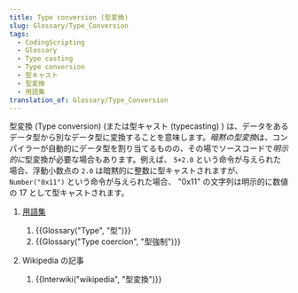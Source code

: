 ```yaml
---
title: Type conversion (型変換)
slug: Glossary/Type_Conversion
tags:
  - CodingScripting
  - Glossary
  - Type casting
  - Type conversion
  - 型キャスト
  - 型変換
  - 用語集
translation_of: Glossary/Type_Conversion
---
```

型変換 (Type conversion) (または型キャスト (typecasting) ) は、データをあるデータ型から別なデータ型に変換することを意味します。*暗黙の型変換*は、コンパイラーが自動的にデータ型を割り当てるものの、その場でソースコードで*明示的に*型変換が必要な場合もあります。例えば、 `5+2.0` という命令が与えられた場合、浮動小数点の `2.0` は暗黙的に整数に型キャストされますが、 `Number("0x11")` という命令が与えられた場合、 "0x11" の文字列は明示的に数値の 17 として型キャストされます。

1.  [用語集](/ja/docs/Glossary)

    1.  {{Glossary("Type", "型")}}
    2.  {{Glossary("Type coercion", "型強制")}}

2.  Wikipedia の記事

    1.  {{Interwiki("wikipedia", "型変換")}}
